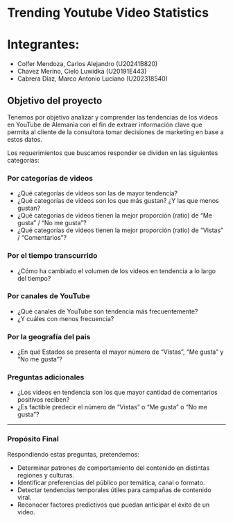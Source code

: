 # Trending Youtube Video Statistics

# Integrantes:
- Colfer Mendoza, Carlos Alejandro (U20241B820)
- Chavez Merino, Cielo Luwidka (U20191E443)
- Cabrera Díaz, Marco Antonio Luciano (U202318540)

## Objetivo del proyecto
Tenemos por objetivo analizar y comprender las tendencias de los videos en YouTube de Alemania con el fin de extraer información clave que permita al cliente de la consultora tomar decisiones de marketing en base a estos datos. 

Los requerimientos que buscamos responder se dividen en las siguientes categorías:

### Por categorías de videos
- ¿Qué categorías de videos son las de mayor tendencia?  
- ¿Qué categorías de videos son los que más gustan? ¿Y las que menos gustan?  
- ¿Qué categorías de videos tienen la mejor proporción (ratio) de “Me gusta” / “No me gusta”?  
- ¿Qué categorías de videos tienen la mejor proporción (ratio) de “Vistas” / “Comentarios”?  

### Por el tiempo transcurrido
- ¿Cómo ha cambiado el volumen de los videos en tendencia a lo largo del tiempo?  

### Por canales de YouTube
- ¿Qué canales de YouTube son tendencia más frecuentemente?  
- ¿Y cuáles con menos frecuencia?  

### Por la geografía del país
- ¿En qué Estados se presenta el mayor número de “Vistas”, “Me gusta” y “No me gusta”?  

### Preguntas adicionales
- ¿Los videos en tendencia son los que mayor cantidad de comentarios positivos reciben?  
- ¿Es factible predecir el número de “Vistas” o “Me gusta” o “No me gusta”?  

---

### Propósito Final

Respondiendo estas preguntas, pretendemos:
- Determinar patrones de comportamiento del contenido en distintas regiones y culturas.  
- Identificar preferencias del público por temática, canal o formato.  
- Detectar tendencias temporales útiles para campañas de contenido viral.  
- Reconocer factores predictivos que puedan anticipar el éxito de un video.

